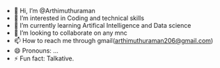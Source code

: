 - 👋 Hi, I’m @Arthimuthuraman
- 👀 I’m interested in Coding and technical skills
- 🌱 I’m currently learning Artifical Intelligence and Data science
- 💞️ I’m looking to collaborate on any mnc
- 📫 How to reach me through gmail(arthimuthuraman206@gmail.com)
- 😄 Pronouns: ...
- ⚡ Fun fact: Talkative.

<!---
Arthimuthuraman/Arthimuthuraman is a ✨ special ✨ repository because its `README.md` (this file) appears on your GitHub profile.
You can click the Preview link to take a look at your changes.
--->
